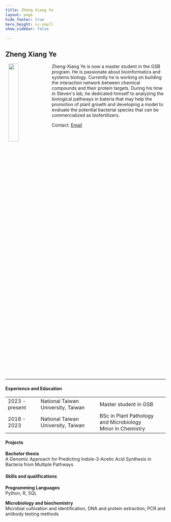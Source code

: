 ```yaml
---
title: Zheng Xiang Ye
layout: page
hide_footer: true
hero_height: is-small
show_sidebar: false

---
```


## Zheng Xiang Ye
<img src="{{site.url}}/alumni/zheng_xiang_ye.jpg" align="left" hspace="10" width="25%">

Zheng-Xiang Ye is now a master student in the GSB program. He is passionate about bioinformatics and systems biology. Currently he is working on building the interaction network between chemical compounds and their protein targets. During his time in Steven's lab, he dedicated himself to analyzing the biological pathways in bateria that may help the promotion of plant growth and developing a model to evaluate the potential bacterial species that can be commercialized as biofertilizers. 


Contact:
<i class="fas fa-at"></i> [Email](mailto:b07613010@ntu.edu.tw)

<!--
<i class="fab fa-github"></i> [Github]()  
<i class="fab fa-linkedin"></i> [LinkedIn]()
<i class="fab fa-google"></i> [Google Scholar]()  
-->

<br clear="all">
<hr class="solid">



#### Experience and Education

| | | |  
| --- | --- | --- |  
| 2023 - present | National Taiwan University, Taiwan | Master student in GSB |  
| 2018 - 2023 | National Taiwan University, Taiwan | BSc in Plant Pathology and Microbiology<br />Minor in Chemistry |  


#### Projects

**Bachelor thesis**  
A Genomic Approach for Predicting Indole-3-Acetic Acid Synthesis in Bacteria from Multiple Pathways

#### Skills and qualifications

**Programming Languages**  
Python, R, SQL

**Microbiology and biochemistry**  
Microbial cultivation and identification, DNA and protein extraction, PCR and antibody testing methods  